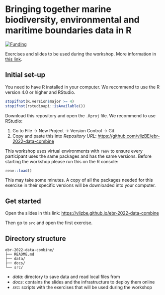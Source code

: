 
# Bringing together marine biodiversity, environmental and maritime boundaries data in R 

[![Funding](https://img.shields.io/static/v1?label=powered+by&message=lifewatch.be&labelColor=1a4e8a&color=f15922)](http://lifewatch.be)

Exercises and slides to be used during the workshop. More information in [this link](https://www.biodiversity.be/5147/).

## Initial set-up

You need to have R installed in your computer. We recommend to use the R version 4.0 or higher and RStudio.

```r
stopifnot(R.version$major >= 4)
stopifnot(rstudioapi::isAvailable())
```
Download this repository and open the `.Rproj` file. We recommend to use RStudio: 

1. Go to File -> New Project -> Version Control -> Git
2. Copy and paste this into _Repository URL_: https://github.com/vlizBE/ebr-2022-data-combine

This workshop uses virtual environments with `renv` to ensure every participant uses the same packages and has the same versions. Before starting the workshop please run this on the R console:

```r
renv::load()
```

This may take some minutes. A copy of all the packages needed for this exercise in their specific versions will be downloaded into your computer.

## Get started

Open the slides in this link: https://vlizbe.github.io/ebr-2022-data-combine

Then go to `src` and open the first exercise.


## Directory structure

```
ebr-2022-data-combine/
├── README.md
├── data/
├── docs/
└── src/
```

* *data*: directory to save data and read local files from
* *docs*: contains the slides and the infrastructure to deploy them online
* *src*: scripts with the exercises that will be used during the workshop